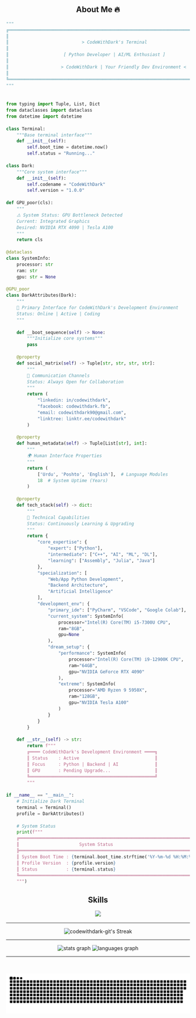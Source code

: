 <h2 align="center">About Me 🔥</h2>

```python
"""
╔══════════════════════════════════════════════════════════════════════════════════╗
║                                                                                  ║
║                            > CodeWithDark's Terminal                             ║
║                                                                                  ║
║                     [ Python Developer | AI/ML Enthusiast ]                      ║
║                                                                                  ║
║                    > CodeWithDark | Your Friendly Dev Environment <              ║
║                                                                                  ║
╚══════════════════════════════════════════════════════════════════════════════════╝
"""


from typing import Tuple, List, Dict
from dataclasses import dataclass
from datetime import datetime

class Terminal:
    """Base terminal interface"""
    def __init__(self):
        self.boot_time = datetime.now()
        self.status = "Running..."

class Dark:
    """Core system interface"""
    def __init__(self):
        self.codename = "CodeWithDark"
        self.version = "1.0.0"

def GPU_poor(cls):
    """
    ⚠️ System Status: GPU Bottleneck Detected
    Current: Integrated Graphics
    Desired: NVIDIA RTX 4090 | Tesla A100
    """
    return cls

@dataclass
class SystemInfo:
    processor: str
    ram: str
    gpu: str = None

@GPU_poor
class DarkAttributes(Dark):
    """
    🎯 Primary Interface for CodeWithDark's Development Environment
    Status: Online | Active | Coding
    """
    
    def __boot_sequence(self) -> None:
        """Initialize core systems"""
        pass

    @property
    def social_matrix(self) -> Tuple[str, str, str, str]:
        """
        💫 Communication Channels
        Status: Always Open for Collaboration
        """
        return (
            "linkedin: in/codewithdark",
            "facebook: codewithdark.fb",
            "email: codewithdark90@gmail.com",
            "linktree: linktr.ee/codewithdark"
        )

    @property
    def human_metadata(self) -> Tuple[List[str], int]:
        """
        🌍 Human Interface Properties
        """
        return (
            ['Urdu', 'Poshto', 'English'],  # Language Modules
            18  # System Uptime (Years)
        )

    @property
    def tech_stack(self) -> dict:
        """
        🚀 Technical Capabilities
        Status: Continuously Learning & Upgrading
        """
        return {
            "core_expertise": {
                "expert": ["Python"],
                "intermediate": ["C++", "AI", "ML", "DL"],
                "learning": ["Assembly", "Julia", "Java"]
            },
            "specialization": [
                "Web/App Python Development",
                "Backend Architecture",
                "Artificial Intelligence"
            ],
            "development_env": {
                "primary_ide": ["PyCharm", "VSCode", "Google Colab"],
                "current_system": SystemInfo(
                    processor="Intel(R) Core(TM) i5-7300U CPU",
                    ram="8GB",
                    gpu=None
                ),
                "dream_setup": {
                    "performance": SystemInfo(
                        processor="Intel(R) Core(TM) i9-12900K CPU",
                        ram="64GB",
                        gpu="NVIDIA GeForce RTX 4090"
                    ),
                    "extreme": SystemInfo(
                        processor="AMD Ryzen 9 5950X",
                        ram="128GB",
                        gpu="NVIDIA Tesla A100"
                    )
                }
            }
        }

    def __str__(self) -> str:
        return f"""
        ╔════ CodeWithDark's Development Environment ════╗
        ║ Status    : Active                             ║
        ║ Focus     : Python | Backend | AI              ║
        ║ GPU       : Pending Upgrade...                 ║
        ╚════════════════════════════════════════════════╝
        """

if __name__ == "__main__":
    # Initialize Dark Terminal
    terminal = Terminal()
    profile = DarkAttributes()
    
    # System Status
    print(f"""
    ╔═════════════════════════════════════════════════════════════════════════╗
    ║                       System Status                                     ║
    ╠═════════════════════════════════════════════════════════════════════════╣
    ║ System Boot Time : {terminal.boot_time.strftime('%Y-%m-%d %H:%M:%S')}   ║
    ║ Profile Version  : {profile.version}                                    ║
    ║ Status           : {terminal.status}                                    ║
    ╚═════════════════════════════════════════════════════════════════════════╝
    """)

```

<h2 align="center">Skills </h2>

<p align="center">
  <a href="https://skillicons.dev">
    <img src="https://skillicons.dev/icons?i=python,pycharm,visualstudio,vscode,replit,docker,kubernetes,aws,gcp,heroku,githubactions,bash,mysql,gitlab,github,git,anaconda,pytorch,tensorflow,sklearn,opencv,flask,fastapi,selenium,c,cpp,css,HTML,latex" />
  </a>
</p>

---

<div align="center";>
    <img
        src="https://github-readme-streak-stats.herokuapp.com/?user=codewithdark-git&theme=transparent&hide_border=true" 
        alt="codewithdark-git's Streak" 
    />
</div>

---


<div align="center">
  <img src="https://github-readme-stats.vercel.app/api?username=codewithdark-git&hide_title=false&hide_rank=false&show_icons=true&include_all_commits=true&count_private=true&disable_animations=false&theme=transparent&hide_border=false" height="150" alt="stats graph"  />
  <img src="https://github-readme-stats.vercel.app/api/top-langs?username=codewithdark-git&locale=en&hide_title=false&layout=compact&card_width=320&langs_count=5&theme=transparent" height="150" alt="languages graph"  />
</div>
 
---

<div id="header" align="center">
  <img src="https://komarev.com/ghpvc/?username=codewithdark-git&style=for-the-badge&color=orange" alt=""/>
</div>


<p align="center">
 <img width="1000" src="assets/github-snake.svg" alt="snake"/>
</p>


